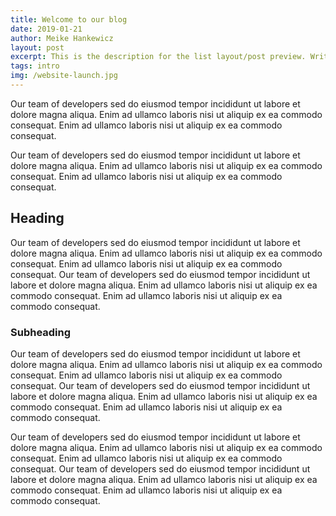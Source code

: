 ```yaml
---
title: Welcome to our blog
date: 2019-01-21
author: Meike Hankewicz
layout: post
excerpt: This is the description for the list layout/post preview. Write a short summary of the blog post.
tags: intro
img: /website-launch.jpg
---
```


Our team of developers  sed do  eiusmod tempor incididunt ut labore et dolore magna aliqua. Enim ad ullamco laboris nisi ut aliquip ex ea commodo consequat. Enim ad ullamco laboris nisi ut aliquip ex ea commodo consequat.

Our team of developers  sed do  eiusmod tempor incididunt ut labore et dolore magna aliqua. Enim ad ullamco laboris nisi ut aliquip ex ea commodo consequat. Enim ad ullamco laboris nisi ut aliquip ex ea commodo consequat. 

## Heading

Our team of developers  sed do  eiusmod tempor incididunt ut labore et dolore magna aliqua. Enim ad ullamco laboris nisi ut aliquip ex ea commodo consequat. Enim ad ullamco laboris nisi ut aliquip ex ea commodo consequat. Our team of developers  sed do  eiusmod tempor incididunt ut labore et dolore magna aliqua. Enim ad ullamco laboris nisi ut aliquip ex ea commodo consequat. Enim ad ullamco laboris nisi ut aliquip ex ea commodo consequat. 

### Subheading

Our team of developers  sed do  eiusmod tempor incididunt ut labore et dolore magna aliqua. Enim ad ullamco laboris nisi ut aliquip ex ea commodo consequat. Enim ad ullamco laboris nisi ut aliquip ex ea commodo consequat. Our team of developers  sed do  eiusmod tempor incididunt ut labore et dolore magna aliqua. Enim ad ullamco laboris nisi ut aliquip ex ea commodo consequat. Enim ad ullamco laboris nisi ut aliquip ex ea commodo consequat. 

Our team of developers  sed do  eiusmod tempor incididunt ut labore et dolore magna aliqua. Enim ad ullamco laboris nisi ut aliquip ex ea commodo consequat. Enim ad ullamco laboris nisi ut aliquip ex ea commodo consequat. Our team of developers  sed do  eiusmod tempor incididunt ut labore et dolore magna aliqua. Enim ad ullamco laboris nisi ut aliquip ex ea commodo consequat. Enim ad ullamco laboris nisi ut aliquip ex ea commodo consequat. 